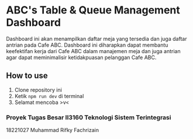 # ABC's Table & Queue Management Dashboard
Dashboard ini akan menampilkan daftar meja yang tersedia dan juga daftar antrian pada Cafe ABC. Dashboard ini diharapkan dapat membantu keefektifan kerja dari Cafe ABC dalam manajemen meja dan juga antrian agar dapat meminimalisir ketidakpuasan pelanggan Cafe ABC.

## How to use
1. Clone repository ini
2. Ketik ```npm run dev``` di terminal
3. Selamat mencoba >v<

### Proyek Tugas Besar II3160 Teknologi Sistem Terintegrasi
18221027 Muhammad Rifky Fachrizain
